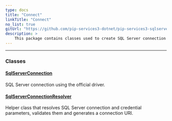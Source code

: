 ```yaml
---
type: docs
title: "Connect"
linkTitle: "Connect"
no_list: true
gitUrl: "https://github.com/pip-services3-dotnet/pip-services3-sqlserver-dotnet"
description: >
    This package contains classes used to create SQL Server connection components.
---
```

---

<div class="module-body"> 

### Classes

#### [SqlServerConnection](sqlserver_connection)
SQL Server connection using the official driver. 



#### [SqlServerConnectionResolver](sqlserver_connection_resolver)
Helper class that resolves SQL Server connection and credential parameters,
validates them and generates a connection URI.


</div>
